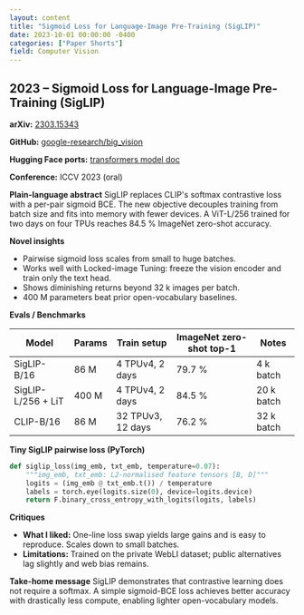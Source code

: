 ```yaml
---
layout: content
title: "Sigmoid Loss for Language-Image Pre-Training (SigLIP)"
date: 2023-10-01 00:00:00 -0400
categories: ["Paper Shorts"]
field: Computer Vision
---
```


## 2023 – Sigmoid Loss for Language-Image Pre-Training (SigLIP)

**arXiv:** [2303.15343](https://arxiv.org/abs/2303.15343)

**GitHub:** [google-research/big_vision](https://github.com/google-research/big_vision/tree/main/big_vision/models/proj/siglip)

**Hugging Face ports:** [transformers model doc](https://huggingface.co/docs/transformers/model_doc/siglip)

**Conference:** ICCV 2023 (oral)

**Plain-language abstract**
SigLIP replaces CLIP's softmax contrastive loss with a per-pair sigmoid BCE.
The new objective decouples training from batch size and fits into memory with
fewer devices. A ViT-L/256 trained for two days on four TPUs reaches 84.5 %
ImageNet zero-shot accuracy.

**Novel insights**
- Pairwise sigmoid loss scales from small to huge batches.
- Works well with Locked-image Tuning: freeze the vision encoder and train only
  the text head.
- Shows diminishing returns beyond 32 k images per batch.
- 400 M parameters beat prior open-vocabulary baselines.

**Evals / Benchmarks**

| Model | Params | Train setup | ImageNet zero-shot top-1 | Notes |
| ----- | ------ | ----------- | ----------------------- | ----- |
| SigLIP-B/16 | 86 M | 4 TPUv4, 2 days | 79.7 % | 4 k batch |
| SigLIP-L/256 + LiT | 400 M | 4 TPUv4, 2 days | 84.5 % | 20 k batch |
| CLIP-B/16 | 86 M | 32 TPUv3, 12 days | 76.2 % | 32 k batch |

**Tiny SigLIP pairwise loss (PyTorch)**
```python
def siglip_loss(img_emb, txt_emb, temperature=0.07):
    """img_emb, txt_emb: L2-normalised feature tensors [B, D]"""
    logits = (img_emb @ txt_emb.t()) / temperature
    labels = torch.eye(logits.size(0), device=logits.device)
    return F.binary_cross_entropy_with_logits(logits, labels)
```

**Critiques**
- **What I liked:** One-line loss swap yields large gains and is easy to
  reproduce. Scales down to small batches.
- **Limitations:** Trained on the private WebLI dataset; public alternatives
  lag slightly and web bias remains.

**Take-home message**
SigLIP demonstrates that contrastive learning does not require a softmax.
A simple sigmoid-BCE loss achieves better accuracy with drastically less
compute, enabling lighter open-vocabulary models.

